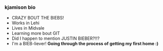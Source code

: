 ### kjamison bio

- CRAZY BOUT THE BIEBS!
- Works in Lehi
- Lives in Midvale
- Learning more bout GIT
- Did I happen to mention JUSTIN BIEBER?!!?
- I'm a BIEB-liever!
**Going through the process of getting my first home :)**
